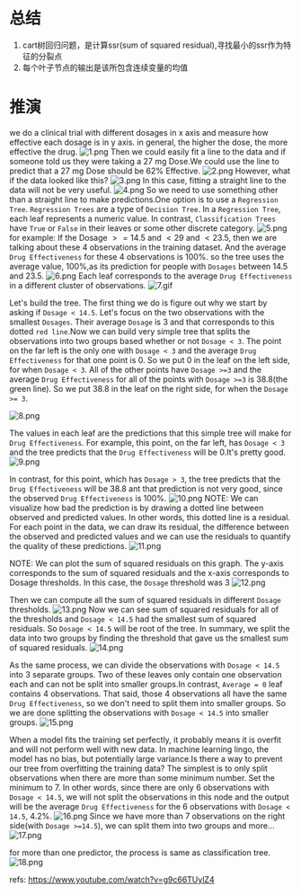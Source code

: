 # 总结
1. cart树回归问题，是计算ssr(sum of squared residual),寻找最小的ssr作为特征的分裂点
2. 每个叶子节点的输出是该所包含连续变量的均值



# 推演
we do a clinical trial with different dosages in x axis and measure how effective each dosage is in y axis. in general, the higher the dose, the more effective the drug.
![1.png](1.png)
Then we could easily fit a line to the data and if someone told us they were taking a 27 mg Dose.We could use the line to predict that a 27 mg Dose should be 62% Effective.
![2.png](2.png)
However, what if the data looked like this?
![3.png](3.png)
In this case, fitting a straight line to the data will not be very useful.
![4.png](4.png)
So we need to use something other than a straight line to make predictions.One option is to use a `Regression Tree`. `Regression Trees` are a type of `Decision Tree`. In a `Regression Tree`, each leaf represents a numeric value. In contrast, `Classification Trees` have `True` or `False` in their leaves or some other discrete category.
![5.png](5.png)
for example: If the Dosage $>= 14.5$ and $< 29$ and $<23.5$, then we are talking about these 4 observations in the training dataset. And the average `Drug Effectiveness` for these 4 observations is 100%. so the tree uses the average value, 100%,as its prediction for people with `Dosages` between 14.5 and 23.5.
![6.png](6.png)
Each leaf corresponds to the average `Drug Effectiveness` in a different cluster of observations.
![7.gif](7.gif)

Let's build the tree. The first thing we do is figure out why we start by asking if `Dosage < 14.5`.
Let's focus on the two observations with the smallest `Dosages`. Their average `Dosage` is 3 and that corresponds to this dotted `red line`.Now we can build very simple tree that splits the observations into two groups based whether or not `Dosage < 3`. The point on the far left is the only one with `Dosage < 3` and the average `Drug Effectiveness` for that one point is 0. So we put 0 in the leaf on the left side, for when `Dosage < 3`. All of the other points have `Dosage >=3` and the average `Drug Effectiveness` for all of the points with `Dosage >=3` is 38.8(the green line). So we put 38.8 in the leaf on the right side, for when the `Dosage >= 3`.

![8.png](8.png)

The values in each leaf are the predictions that this simple tree will make for `Drug Effectiveness`. For example, this point, on the far left, has `Dosage < 3` and the tree predicts that the `Drug Effectiveness` will be 0.It's pretty good.
![9.png](9.png)

In contrast, for this point, which has `Dosage > 3`, the tree predicts that the `Drug Effectiveness` will be 38.8 ant that prediction is not very good, since the observed `Drug Effectiveness` is 100%.
![10.png](10.png)
NOTE: We can visualize how bad the prediction is by drawing a dotted line between observed and predicted values. In other words, this dotted line is a residual.
For each point in the data, we can draw its residual, the difference between the observed and predicted values and we can use the residuals to quantify the quality of these predictions.
![11.png](11.png)

NOTE: We can plot the sum of squared residuals on this graph. The y-axis corresponds to the sum of squared residuals and the x-axis corresponds to Dosage thresholds. In this case, the `Dosage` threshold was 3
![12.png](12.png)

Then we can compute all the sum of squared residuals in different `Dosage` thresholds.
![13.png](13.png)
Now we can see sum of squared residuals for all of the thresholds and `Dosage < 14.5` had the smallest sum of squared residuals. So `Dosage < 14.5` will be root of the tree. In summary, we split the data into two groups by finding the threshold that gave us the smallest sum of squared residuals.
![14.png](14.png)

As the same process, we can divide the observations with `Dosage < 14.5` into 3 separate groups. Two of these leaves only contain one observation each and can not be split into smaller groups.In contrast, `Average = 0` leaf contains 4 observations. That said, those 4 observations all have the same `Drug Effectiveness`, so we don't need to split them into smaller groups. So we are done splitting the observations with `Dosage < 14.5` into smaller groups.
![15.png](15.png)

When a model fits the training set perfectly, it probably means it is overfit and will not perform well with new data. In machine learning lingo, the model has no bias, but potentially large variance.Is there a way to prevent our tree from overfitting the training data? The simplest is to only split observations when there are more than some minimum number.
Set the minimum to 7. In other words, since there are only 6 observations with `Dosage < 14.5`, we will not split the observations in this node and the output will be the average `Drug Effectiveness` for the 6 observations with `Dosage < 14.5`, 4.2%.
![16.png](16.png)
Since we have more than 7 observations on the right side(with `Dosage >=14.5`), we can split them into two groups and more...
![17.png](17.png)

for more than one predictor, the process is same as classification tree.
![18.png](18.png)
































refs:
https://www.youtube.com/watch?v=g9c66TUylZ4
